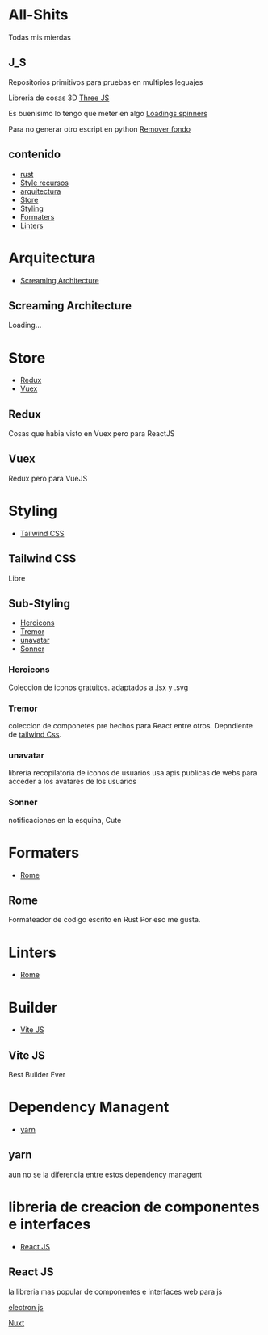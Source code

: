 # All-Shits

Todas mis mierdas

## J_S

Repositorios primitivos para pruebas en multiples leguajes

Libreria de cosas 3D [Three JS](https://threejs.org/)

Es buenisimo lo tengo que meter en algo [Loadings spinners](https://epic-spinners.epicmax.co/)

Para no generar otro escript en python [Remover fondo](https://www.remove.bg/es)

## contenido

- [rust](./docs/rust.md)
- [Style recursos](./docs/frontend.md)
- [arquitectura](#arquitectura)
- [Store](#store)
- [Styling](#styling)
- [Formaters](#formaters)
- [Linters](#linters)

# Arquitectura

- [Screaming Architecture](https://blog.cleancoder.com/uncle-bob/2011/09/30/Screaming-Architecture.html)

## Screaming Architecture

Loading...

# Store

- [Redux](https://redux.js.org/)
- [Vuex](https://vuex.vuejs.org/guide/)

## Redux

Cosas que habia visto en Vuex pero para ReactJS

## Vuex

Redux pero para VueJS

# Styling

- [Tailwind CSS](https://tailwindcss.com/)

## Tailwind CSS

Libre

## Sub-Styling

- [Heroicons](https://heroicons.com/)
- [Tremor](https://www.tremor.so/)
- [unavatar](https://unavatar.io/#/)
- [Sonner](https://sonner.emilkowal.ski/)

### Heroicons

Coleccion de iconos gratuitos. adaptados a .jsx y .svg

### Tremor

coleccion de componetes pre hechos para React entre otros. Depndiente de [tailwind Css](#tailwind-css).

### unavatar

libreria recopilatoria de iconos de usuarios usa apis publicas de webs para acceder a los avatares de los usuarios

### Sonner

notificaciones en la esquina, Cute

# Formaters

- [Rome](https://rome.tools/)

## Rome

Formateador de codigo escrito en Rust Por eso me gusta.

# Linters

- [Rome](#rome)

# Builder

- [Vite JS](https://vitejs.dev/)

## Vite JS

Best Builder Ever

# Dependency Managent

- [yarn](https://classic.yarnpkg.com/en/)

## yarn

aun no se la diferencia entre estos dependency managent

# libreria de creacion de componentes e interfaces

- [React JS](https://react.dev/)

## React JS

la libreria mas popular de componentes e interfaces web para js

 [electron js](https://www.electronjs.org/es/)

 [Nuxt](https://nuxt.com/)
